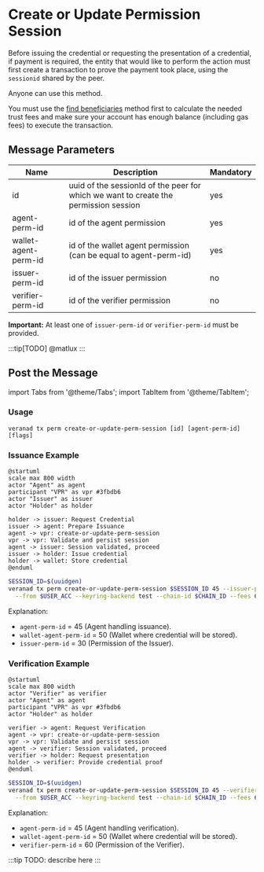 # Create or Update Permission Session

Before issuing the credential or requesting the presentation of a credential, if payment is required, the entity that would like to perform the action must first create a transaction to prove the payment took place, using the `sessionid` shared by the peer.

Anyone can use this method.

You must use the [find beneficiaries](find-beneficiaries) method first to calculate the needed trust fees and make sure your account has enough balance (including gas fees) to execute the transaction.

## Message Parameters

|Name               |Description                            |Mandatory|
|-------------------|---------------------------------------|--------|
|id| uuid of the sessionId of the peer for which we want to create the permission session | yes |
|agent-perm-id| id of the agent permission | yes |
|wallet-agent-perm-id| id of the wallet agent permission (can be equal to agent-perm-id) | yes |
|issuer-perm-id| id of the issuer permission | no |
|verifier-perm-id| id of the verifier permission | no |

**Important:** At least one of `issuer-perm-id` or `verifier-perm-id` must be provided.

:::tip[TODO]
@matlux
:::

## Post the Message

import Tabs from '@theme/Tabs';
import TabItem from '@theme/TabItem';

<Tabs>
  <TabItem value="cli" label="CLI" default>

### Usage

```
veranad tx perm create-or-update-perm-session [id] [agent-perm-id] [flags]
```

### Issuance Example

```plantuml
@startuml
scale max 800 width
actor "Agent" as agent
participant "VPR" as vpr #3fbdb6
actor "Issuer" as issuer
actor "Holder" as holder

holder -> issuer: Request Credential
issuer -> agent: Prepare Issuance
agent -> vpr: create-or-update-perm-session
vpr -> vpr: Validate and persist session
agent -> issuer: Session validated, proceed
issuer -> holder: Issue credential
holder -> wallet: Store credential
@enduml
```

```bash
SESSION_ID=$(uuidgen)
veranad tx perm create-or-update-perm-session $SESSION_ID 45 --issuer-perm-id 30 --wallet-agent-perm-id 50 \
  --from $USER_ACC --keyring-backend test --chain-id $CHAIN_ID --fees 600000uvna --node $NODE_RPC
```

Explanation:
- `agent-perm-id` = 45 (Agent handling issuance).
- `wallet-agent-perm-id` = 50 (Wallet where credential will be stored).
- `issuer-perm-id` = 30 (Permission of the Issuer).

 ### Verification Example

```plantuml
@startuml
scale max 800 width
actor "Verifier" as verifier
actor "Agent" as agent
participant "VPR" as vpr #3fbdb6
actor "Holder" as holder

verifier -> agent: Request Verification
agent -> vpr: create-or-update-perm-session
vpr -> vpr: Validate and persist session
agent -> verifier: Session validated, proceed
verifier -> holder: Request presentation
holder -> verifier: Provide credential proof
@enduml
```

```bash
SESSION_ID=$(uuidgen)
veranad tx perm create-or-update-perm-session $SESSION_ID 45 --verifier-perm-id 60 --wallet-agent-perm-id 50 \
  --from $USER_ACC --keyring-backend test --chain-id $CHAIN_ID --fees 600000uvna --node $NODE_RPC
```

Explanation:
- `agent-perm-id` = 45 (Agent handling verification).
- `wallet-agent-perm-id` = 50 (Wallet where credential will be stored).
- `verifier-perm-id` = 60 (Permission of the Verifier).

 </TabItem>
  
  <TabItem value="frontend" label="Frontend">
    :::tip
    TODO: describe here
    :::
  </TabItem>
</Tabs>
